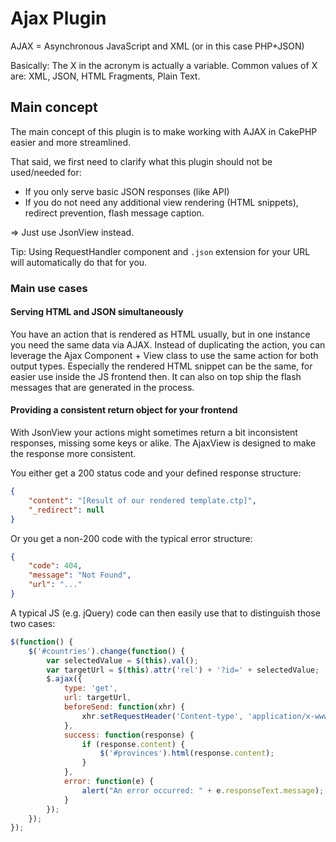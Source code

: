 # Ajax Plugin

AJAX = Asynchronous JavaScript and XML (or in this case PHP+JSON)

Basically: The X in the acronym is actually a variable. Common values of X are: XML, JSON, HTML Fragments, Plain Text.

## Main concept

The main concept of this plugin is to make working with AJAX in CakePHP easier and more streamlined.

That said, we first need to clarify what this plugin should not be used/needed for:
- If you only serve basic JSON responses (like API) 
- If you do not need any additional view rendering (HTML snippets), redirect prevention, flash message caption.

=> Just use JsonView instead.
 
Tip: Using RequestHandler component and `.json` extension for your URL will automatically do that for you.

### Main use cases

#### Serving HTML and JSON simultaneously 
You have an action that is rendered as HTML usually, but in one instance you need the same data via AJAX.
Instead of duplicating the action, you can leverage the Ajax Component + View class to use the same action for both output types.
Especially the rendered HTML snippet can be the same, for easier use inside the JS frontend then.
It can also on top ship the flash messages that are generated in the process.

#### Providing a consistent return object for your frontend

With JsonView your actions might sometimes return a bit inconsistent responses, missing some keys or alike. 
The AjaxView is designed to make the response more consistent.

You either get a 200 status code and your defined response structure:
```json
{
    "content": "[Result of our rendered template.ctp]",
    "_redirect": null
}
```

Or you get a non-200 code with the typical error structure:
```json
{
    "code": 404,
    "message": "Not Found",
    "url": "..."
}
```

A typical JS (e.g. jQuery) code can then easily use that to distinguish those two cases:
```js
$(function() {
    $('#countries').change(function() {
        var selectedValue = $(this).val();
        var targetUrl = $(this).attr('rel') + '?id=' + selectedValue;
        $.ajax({
            type: 'get',
            url: targetUrl,
            beforeSend: function(xhr) {
                xhr.setRequestHeader('Content-type', 'application/x-www-form-urlencoded');
            },
            success: function(response) {
                if (response.content) {
                    $('#provinces').html(response.content);
                }
            },
            error: function(e) {
                alert("An error occurred: " + e.responseText.message);
            }
        });
    });
});
```
